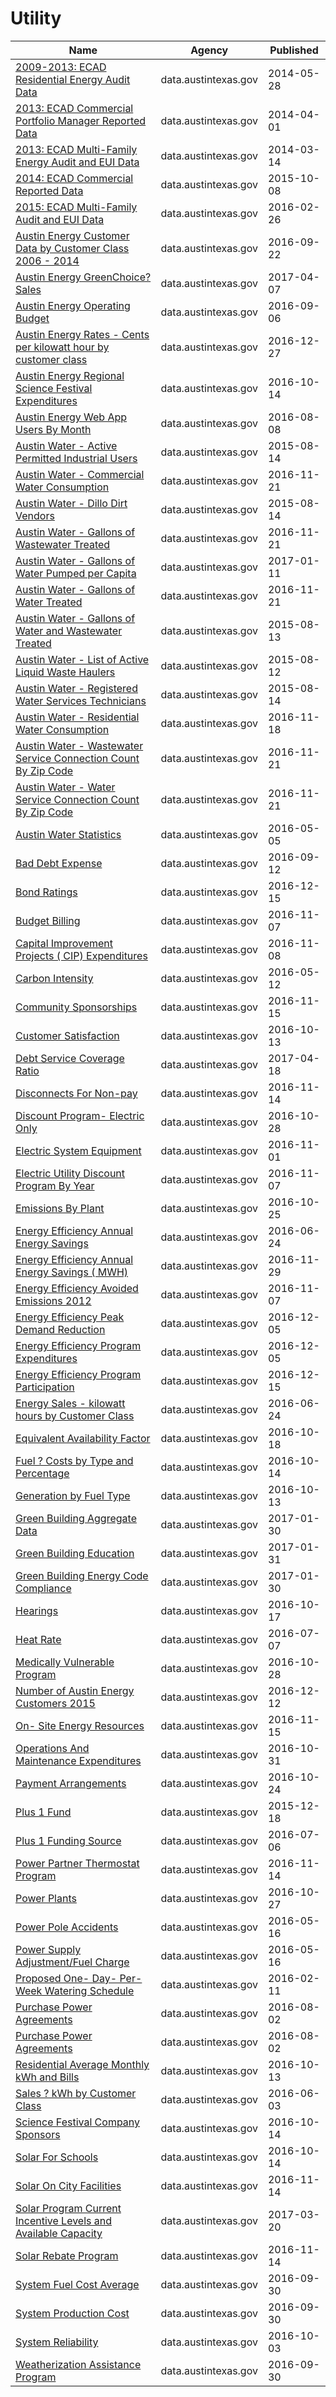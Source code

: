 # Utility

Name | Agency | Published
---- | ---- | ---------
[2009-2013: ECAD Residential Energy Audit Data](../datasets/me4f-48mc.md) | data.austintexas.gov | 2014-05-28
[2013: ECAD Commercial Portfolio Manager Reported Data](../datasets/rka3-mjzi.md) | data.austintexas.gov | 2014-04-01
[2013: ECAD Multi-Family Energy Audit and EUI Data](../datasets/askx-pbnh.md) | data.austintexas.gov | 2014-03-14
[2014: ECAD Commercial Reported Data](../datasets/a2da-hhhc.md) | data.austintexas.gov | 2015-10-08
[2015: ECAD Multi-Family Audit and EUI Data](../datasets/cuj8-q69v.md) | data.austintexas.gov | 2016-02-26
[Austin Energy Customer Data by Customer Class 2006 - 2014](../datasets/9xdm-yhmb.md) | data.austintexas.gov | 2016-09-22
[Austin Energy GreenChoice? Sales](../datasets/wr7f-jdtu.md) | data.austintexas.gov | 2017-04-07
[Austin Energy Operating Budget](../datasets/erps-465e.md) | data.austintexas.gov | 2016-09-06
[Austin Energy Rates - Cents per kilowatt hour by customer class](../datasets/scy3-ke5d.md) | data.austintexas.gov | 2016-12-27
[Austin Energy Regional Science Festival Expenditures](../datasets/q2z3-aekt.md) | data.austintexas.gov | 2016-10-14
[Austin Energy Web App Users By Month](../datasets/kx5w-sw6u.md) | data.austintexas.gov | 2016-08-08
[Austin Water - Active Permitted Industrial Users](../datasets/ux64-t7is.md) | data.austintexas.gov | 2015-08-14
[Austin Water - Commercial Water Consumption](../datasets/5h9c-wmds.md) | data.austintexas.gov | 2016-11-21
[Austin Water - Dillo Dirt Vendors](../datasets/8ih9-dnxa.md) | data.austintexas.gov | 2015-08-14
[Austin Water - Gallons of Wastewater Treated](../datasets/vuwy-s6qv.md) | data.austintexas.gov | 2016-11-21
[Austin Water - Gallons of Water Pumped per Capita](../datasets/wfm8-s7zc.md) | data.austintexas.gov | 2017-01-11
[Austin Water - Gallons of Water Treated](../datasets/xtim-9ehs.md) | data.austintexas.gov | 2016-11-21
[Austin Water - Gallons of Water and Wastewater Treated](../datasets/m4wb-q5fa.md) | data.austintexas.gov | 2015-08-13
[Austin Water - List of Active Liquid Waste Haulers](../datasets/pbam-er2r.md) | data.austintexas.gov | 2015-08-12
[Austin Water - Registered Water Services Technicians](../datasets/eyec-w6nz.md) | data.austintexas.gov | 2015-08-14
[Austin Water - Residential Water Consumption](../datasets/sxk7-7k6z.md) | data.austintexas.gov | 2016-11-18
[Austin Water - Wastewater Service Connection Count By Zip Code](../datasets/6v99-vnq3.md) | data.austintexas.gov | 2016-11-21
[Austin Water - Water Service Connection Count By Zip Code](../datasets/uizf-mcbc.md) | data.austintexas.gov | 2016-11-21
[Austin Water Statistics](../datasets/87qq-mkwq.md) | data.austintexas.gov | 2016-05-05
[Bad Debt Expense](../datasets/6zan-sbz2.md) | data.austintexas.gov | 2016-09-12
[Bond Ratings](../datasets/ewqz-mrzs.md) | data.austintexas.gov | 2016-12-15
[Budget Billing](../datasets/2b2e-w4kf.md) | data.austintexas.gov | 2016-11-07
[Capital Improvement Projects ( CIP) Expenditures](../datasets/mfi5-y32n.md) | data.austintexas.gov | 2016-11-08
[Carbon Intensity](../datasets/hetr-8wqd.md) | data.austintexas.gov | 2016-05-12
[Community Sponsorships](../datasets/a3qx-jqyy.md) | data.austintexas.gov | 2016-11-15
[Customer Satisfaction](../datasets/aw6n-x665.md) | data.austintexas.gov | 2016-10-13
[Debt Service Coverage Ratio](../datasets/isev-msr7.md) | data.austintexas.gov | 2017-04-18
[Disconnects For Non-pay](../datasets/vqjt-678g.md) | data.austintexas.gov | 2016-11-14
[Discount Program- Electric Only](../datasets/53x2-di4n.md) | data.austintexas.gov | 2016-10-28
[Electric System Equipment](../datasets/bdrj-yu8a.md) | data.austintexas.gov | 2016-11-01
[Electric Utility Discount Program By Year](../datasets/gdnf-za7q.md) | data.austintexas.gov | 2016-11-07
[Emissions By Plant](../datasets/ukf5-i76d.md) | data.austintexas.gov | 2016-10-25
[Energy Efficiency Annual Energy Savings](../datasets/fw3c-w5de.md) | data.austintexas.gov | 2016-06-24
[Energy Efficiency Annual Energy Savings ( MWH)](../datasets/28vy-j5vt.md) | data.austintexas.gov | 2016-11-29
[Energy Efficiency Avoided Emissions 2012](../datasets/69ir-67ws.md) | data.austintexas.gov | 2016-11-07
[Energy Efficiency Peak Demand Reduction](../datasets/3d4a-wzcg.md) | data.austintexas.gov | 2016-12-05
[Energy Efficiency Program Expenditures](../datasets/ep87-3zpp.md) | data.austintexas.gov | 2016-12-05
[Energy Efficiency Program Participation](../datasets/h47z-b72v.md) | data.austintexas.gov | 2016-12-15
[Energy Sales - kilowatt hours by Customer Class](../datasets/t4zw-f3yr.md) | data.austintexas.gov | 2016-06-24
[Equivalent Availability Factor](../datasets/mpip-i8mq.md) | data.austintexas.gov | 2016-10-18
[Fuel ? Costs by Type and Percentage](../datasets/66kg-nz58.md) | data.austintexas.gov | 2016-10-14
[Generation by Fuel Type](../datasets/ss6t-rumq.md) | data.austintexas.gov | 2016-10-13
[Green Building Aggregate Data](../datasets/dpvb-c5fy.md) | data.austintexas.gov | 2017-01-30
[Green Building Education](../datasets/gzz4-cedg.md) | data.austintexas.gov | 2017-01-31
[Green Building Energy Code Compliance](../datasets/i7vh-fpaj.md) | data.austintexas.gov | 2017-01-30
[Hearings](../datasets/s7dz-xhcs.md) | data.austintexas.gov | 2016-10-17
[Heat Rate](../datasets/ekzc-6qg9.md) | data.austintexas.gov | 2016-07-07
[Medically Vulnerable Program](../datasets/b87j-3i3i.md) | data.austintexas.gov | 2016-10-28
[Number of Austin Energy Customers 2015](../datasets/qmdk-sha4.md) | data.austintexas.gov | 2016-12-12
[On- Site Energy Resources](../datasets/ktsk-a3bg.md) | data.austintexas.gov | 2016-11-15
[Operations And Maintenance Expenditures](../datasets/q3b3-ezki.md) | data.austintexas.gov | 2016-10-31
[Payment Arrangements](../datasets/qhxa-cink.md) | data.austintexas.gov | 2016-10-24
[Plus 1 Fund](../datasets/ad4p-xsn6.md) | data.austintexas.gov | 2015-12-18
[Plus 1 Funding Source](../datasets/9e5g-zqyt.md) | data.austintexas.gov | 2016-07-06
[Power Partner Thermostat Program](../datasets/7jgb-hbdr.md) | data.austintexas.gov | 2016-11-14
[Power Plants](../datasets/rrvf-v5xe.md) | data.austintexas.gov | 2016-10-27
[Power Pole Accidents](../datasets/h3xg-ijts.md) | data.austintexas.gov | 2016-05-16
[Power Supply Adjustment/Fuel Charge](../datasets/e7fj-wxvd.md) | data.austintexas.gov | 2016-05-16
[Proposed One- Day- Per- Week Watering Schedule](../datasets/q86y-e7vw.md) | data.austintexas.gov | 2016-02-11
[Purchase Power Agreements](../datasets/jttf-iwhx.md) | data.austintexas.gov | 2016-08-02
[Purchase Power Agreements](../datasets/jttf-iwhx.md) | data.austintexas.gov | 2016-08-02
[Residential Average Monthly kWh and Bills](../datasets/d9pb-3vh7.md) | data.austintexas.gov | 2016-10-13
[Sales ? kWh by Customer Class](../datasets/3gcv-xuei.md) | data.austintexas.gov | 2016-06-03
[Science Festival Company Sponsors](../datasets/3p9m-wp4t.md) | data.austintexas.gov | 2016-10-14
[Solar For Schools](../datasets/6egj-ay6c.md) | data.austintexas.gov | 2016-10-14
[Solar On City Facilities](../datasets/3kyh-ggqg.md) | data.austintexas.gov | 2016-11-14
[Solar Program Current Incentive Levels and Available Capacity](../datasets/vxq2-zjmn.md) | data.austintexas.gov | 2017-03-20
[Solar Rebate Program](../datasets/9daw-gnsy.md) | data.austintexas.gov | 2016-11-14
[System Fuel Cost Average](../datasets/6yrz-de8g.md) | data.austintexas.gov | 2016-09-30
[System Production Cost](../datasets/d683-uqui.md) | data.austintexas.gov | 2016-09-30
[System Reliability](../datasets/ddh8-gyev.md) | data.austintexas.gov | 2016-10-03
[Weatherization Assistance Program](../datasets/fnns-rqqh.md) | data.austintexas.gov | 2016-09-30

